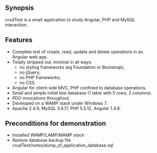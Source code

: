## Synopsis

crudTest is a small application to study Angular, PHP and MySQL interaction.

## Features
- Complete test of create, read, update and delete operations in an Angular web app.
- Totally stripped out, minimal in all ways: 
    - no styling frameworks (eg Foundation or Bootstrap);
    - no jQuery;
    - no PHP frameworks;
    - no CSS.
- Angular for client-side MVC, PHP confined to database operations.
- Small and simple initial test database (1 table with 5 rows, 3 columns).
- PDO invocations throughout.
- Developed on a WAMP stack under Windows 7.
- Apache 2.4.9, MySQL 5.6.17, PHP 5.5.12, Angular 1.4.8.

## Preconditions for demonstration
- Installed WAMP/LAMP/MAMP stack 
- Restore database backup file crudTest/notes/dump_of_application_database.sql

